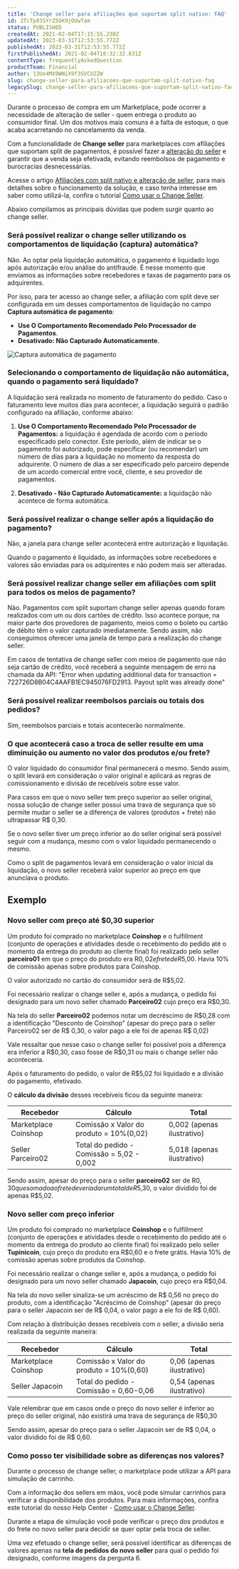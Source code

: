 ```yaml
---
title: 'Change seller para afiliações que suportam split nativo: FAQ'
id: 2TcTp83SYrZ5GK9jOUwTam
status: PUBLISHED
createdAt: 2021-02-04T17:15:55.230Z
updatedAt: 2023-03-31T12:53:55.772Z
publishedAt: 2023-03-31T12:53:55.772Z
firstPublishedAt: 2021-02-04T18:32:32.831Z
contentType: frequentlyAskedQuestion
productTeam: Financial
author: 13Ue4MX9WNiX9f3SVCUZZW
slug: change-seller-para-afiliacoes-que-suportam-split-nativo-faq
legacySlug: change-seller-para-afiliacoes-que-suportam-split-nativo-faq
---
```


Durante o processo de compra em um Marketplace, pode ocorrer a necessidade de alteração de seller - quem entrega o produto ao consumidor final. Um dos motivos mais comuns é a falta de estoque, o que acaba acarretando no cancelamento da venda.

Com a funcionalidade de __Change seller__ para marketplaces com afiliações que suportam split de pagamentos, é possível fazer a [alteração do seller](https://help.vtex.com/pt/tutorial/veja-como-utilizar-o-change-seller--5TBAwO2kOAMw44uyaaQMQO?&utm_source=autocomplete) e garantir que a venda seja efetivada, evitando reembolsos de pagamento e burocracias desnecessárias.

Acesse o artigo [Afiliações com split nativo e alteração de seller](https://help.vtex.com/pt/announcements/afiliacoes-com-split-nativo-e-alteracao-de-seller?utm_source=newsletter-pt&utm_medium=email-text&utm_campaign=jan-2021%0A%0A), para mais detalhes sobre o funcionamento da solução, e caso tenha interesse em saber como utilizá-la, confira o tutorial [Como usar o Change Seller](https://help.vtex.com/pt/tutorial/veja-como-utilizar-o-change-seller--5TBAwO2kOAMw44uyaaQMQO?&utm_source=autocomplete).

Abaixo compilamos as principais dúvidas que podem surgir quanto ao change seller.

### Será possível realizar o change seller utilizando os comportamentos de liquidação (captura) automática?

Não. Ao optar pela liquidação automática, o pagamento é liquidado logo após autorização e/ou análise do antifraude. É nesse momento que enviamos as informações sobre recebedores e taxas de pagamento para os adquirentes.

Por isso, para ter acesso ao change seller, a afiliação com split deve ser configurada em um desses comportamentos de liquidação no campo __Captura automática de pagamento__:

- __Use O Comportamento Recomendado Pelo Processador de Pagamentos__.
- __Desativado: Não Capturado Automaticamente__.

![Captura automática de pagamento](//images.ctfassets.net/alneenqid6w5/6oARqXfu6KSJ6g8ZH4069P/cf5b21c4ecb29930d9e52d7df430d60c/Captura_Autom__tica.png)

### Selecionando o comportamento de liquidação não automática, quando o pagamento será liquidado?

A liquidação será realizada no momento de faturamento do pedido. Caso o faturamento leve muitos dias para acontecer, a liquidação seguirá o padrão configurado na afiliação, conforme abaixo:

1. __Use O Comportamento Recomendado Pelo Processador de Pagamentos:__ a liquidação é agendada de acordo com o período especificado pelo conector. Este período, além de indicar se o pagamento foi autorizado, pode especificar (ou recomendar) um número de dias para a liquidação no momento da resposta do adquirente. O número de dias a ser especificado pelo parceiro depende de um acordo comercial entre você, cliente, e seu provedor de pagamentos.

2. __Desativado - Não Capturado Automaticamente:__ a  liquidação não acontece de forma automática.

### Será possível realizar o change seller após a liquidação do pagamento?

Não, a janela para change seller acontecerá entre autorização e liquidação. 

Quando o pagamento é liquidado, as informações sobre recebedores e valores são enviadas para os adquirentes e não podem mais ser alteradas.

### Será possível realizar change seller em afiliações com split para todos os meios de pagamento?

Não. Pagamentos com split suportam change seller apenas quando foram realizados com um ou dois cartões de crédito. Isso acontece porque, na maior parte dos provedores de pagamento, meios como o boleto ou cartão de débito têm o valor capturado imediatamente. Sendo assim, não conseguimos oferecer uma janela de tempo para a realização do change seller.

<div class="alert alert-warning">
  Em casos de tentativa de change seller com meios de pagamento que não seja cartão de crédito, você receberá a seguinte mensagem de erro na chamada da API: "Error when updating additional data for transaction = 722726D8B04C4AAFB1EC945076FD2913. Payout split was already done"
  </div>

### Será possível realizar reembolsos parciais ou totais dos pedidos?

Sim, reembolsos parciais e totais acontecerão normalmente. 

### O que acontecerá caso a troca de seller resulte em uma diminuição ou aumento no valor dos produtos e/ou frete?

O valor liquidado do consumidor final permanecerá o mesmo. Sendo assim, o split levará em consideração o valor original e aplicará as regras de comissionamento e divisão de recebíveis sobre esse valor.

Para casos em que o novo seller tem preço superior ao seller original, nossa solução de change seller possui uma trava de segurança que só permite mudar o seller se a diferença de valores (produtos + frete) não ultrapassar R$ 0,30.

Se o novo seller tiver um preço inferior ao do seller original será possível seguir com a mudança, mesmo com o valor liquidado permanecendo o mesmo.

Como o split de pagamentos levará em consideração o valor inicial da liquidação, o novo seller receberá valor superior ao preço em que anunciava o produto.

## Exemplo

### Novo seller com preço até $0,30 superior

Um produto foi comprado no marketplace __Coinshop__ e o fulfillment (conjunto de operações e atividades desde o recebimento do pedido até o momento da entrega do produto ao cliente final) foi realizado pelo seller __parceiro01__ em que o preço do produto era R$0,02 e frete de R$5,00. Havia 10% de comissão apenas sobre produtos para Coinshop.

O valor autorizado no cartão do consumidor será de R$5,02.

Foi necessário realizar o change seller e, após a mudança, o pedido foi designado para um novo seller chamado __Parceiro02__ cujo preço era R$0,30.

Na tela do seller __Parceiro02__ podemos notar um decréscimo de R$0,28 com a identificação "Desconto de Coinshop" (apesar do preço para o seller Parceiro02 ser de R$ 0,30, o valor pago a ele foi de apenas R$ 0,02)

<div class="alert alert-info">
  Vale ressaltar que nesse caso o change seller foi possível pois a diferença era inferior a R$0,30, caso fosse de R$0,31 ou mais o change seller não aconteceria.
  </div>

Após o faturamento do pedido, o valor de R$5,02 foi liquidado e a divisão do pagamento, efetivado.

O __cálculo da divisão__ desses recebíveis ficou da seguinte maneira:

| Recebedor     | Cálculo     | Total     |
| ---------- | ---------- | ---------- |
| Marketplace Coinshop      | Comissão x Valor do produto = 10%(0,02)     | 0,002 (apenas ilustrativo)   |
| Seller Parceiro02       | Total do pedido - Comissão = 5,02 - 0,002       | 5,018 (apenas ilustrativo)     |

Sendo assim, apesar do preço para o seller __parceiro02__ ser de R$0,30 que somado ao frete deveria dar um total de R$5,30, o valor dividido foi de apenas R$5,02.

### Novo seller com preço inferior

Um produto foi comprado no marketplace __Coinshop__ e o fulfillment (conjunto de operações e atividades desde o recebimento do pedido até o momento da entrega do produto ao cliente final) foi realizado pelo seller __Tupinicoin__, cujo preço do produto era R$0,60 e o frete grátis. Havia 10% de comissão apenas sobre produtos da Coinshop.

Foi necessário realizar o change seller e, após a mudança, o pedido foi designado para um novo seller chamado __Japacoin__, cujo preço era R$0,04.

Na tela do novo seller sinaliza-se um acréscimo de R$ 0,56 no preço do produto, com a identificação "Acréscimo de Coinshop" (apesar do preço para o seller Japacoin ser de R$ 0,04, o valor pago a ele foi de R$ 0,60).

Com relação à distribuição desses recebíveis com o seller, a divisão seria realizada da seguinte maneira:

| Recebedor     | Cálculo     | Total     |
| ---------- | ---------- | ---------- |
| Marketplace Coinshop     | Comissão x Valor do produto = 10%(0,60)       | 0,06 (apenas ilustrativo)       |
| Seller Japacoin     | Total do pedido - Comissão = 0,60-0,06      | 0,54 (apenas ilustrativo)       |

<div class="alert alert-info">
Vale relembrar que em casos onde o preço do novo seller é inferior ao preço do seller original, não existirá uma trava de segurança de R$0,30
  </div>

Sendo assim, apesar do preço para o seller Japacoin ser de R$ 0,04, o valor dividido foi de R$ 0,60.

### Como posso ter visibilidade sobre as diferenças nos valores?

Durante o processo de change seller, o marketplace pode utilizar a API para simulação de carrinho. 

Com a informação dos sellers em mãos, você pode simular carrinhos para verificar a disponibilidade dos produtos. Para mais informações, confira este tutorial do nosso Help Center - [Como usar o Change Seller](https://help.vtex.com/pt/tutorial/veja-como-utilizar-o-change-seller--5TBAwO2kOAMw44uyaaQMQO?&utm_source=autocomplete).

Durante a etapa de simulação você pode verificar o preço dos produtos e do frete no novo seller para decidir se quer optar pela troca de seller.

Uma vez efetuado o change seller, será possível identificar as diferenças de valores apenas na __tela de pedidos do novo seller__ para qual o pedido foi designado, conforme imagens da pergunta 6.
